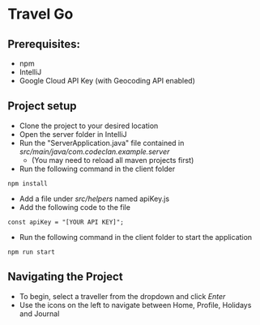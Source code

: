 # Travel Go
## Prerequisites:
- npm
- IntelliJ
- Google Cloud API Key (with Geocoding API enabled)

## Project setup 
- Clone the project to your desired location
- Open the server folder in IntelliJ
- Run the "ServerApplication.java" file contained in _src/main/java/com.codeclan.example.server_
  - (You may need to reload all maven projects first)
- Run the following command in the client folder
```
npm install 
```
- Add a file under _src/helpers_ named apiKey.js
- Add the following code to the file 
```
const apiKey = "[YOUR API KEY]";
```
- Run the following command in the client folder to start the application
```
npm run start  
```

## Navigating the Project
- To begin, select a traveller from the dropdown and click _Enter_
- Use the icons on the left to navigate between Home, Profile, Holidays and Journal

